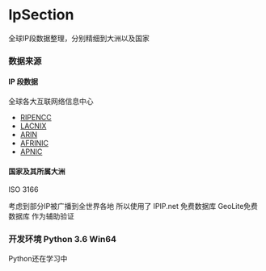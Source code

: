 # IpSection
全球IP段数据整理，分别精细到大洲以及国家

### 数据来源 
#### IP 段数据
全球各大互联网络信息中心

* [RIPENCC](ftp://ftp.apnic.net/pub/stats/ripe-ncc/delegated-ripencc-extended-latest) 
* [LACNIX](ftp://ftp.apnic.net/pub/stats/lacnic/delegated-lacnic-extended-latest) 
* [ARIN](ftp://ftp.apnic.net/pub/stats/arin/delegated-arin-extended-latest) 
* [AFRINIC](ftp://ftp.apnic.net/pub/stats/afrinic/delegated-afrinic-extended-latest) 
* [APNIC](ftp://ftp.apnic.net/pub/stats/apnic/delegated-apnic-extended-latest) 

#### 国家及其所属大洲
ISO 3166

考虑到部分IP被广播到全世界各地 所以使用了 IPIP.net 免费数据库 GeoLite免费数据库 作为辅助验证


### 开发环境 Python 3.6 Win64
Python还在学习中